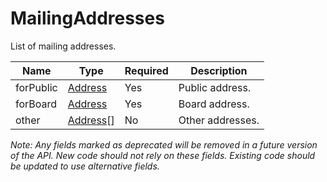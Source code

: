 # MailingAddresses

List of mailing addresses.

| Name | Type | Required | Description |
| - | - | - | - |
| forPublic | [Address](mailing-address.md) | Yes | Public address. |
| forBoard | [Address](mailing-address.md) | Yes | Board address. |
| other | [Address](mailing-address.md)[] | No | Other addresses. |

*Note: Any fields marked as deprecated will be removed in a future version of the API. New code should not rely on these fields. Existing code should be updated to use alternative fields.*

